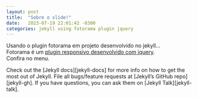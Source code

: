 ```yaml
---
layout: post
title:  "Sobre o slide!"
date:   2023-07-19 22:01:42 -0300
categories: jekyll using fotorama plugin jquery
---
```


Usando o plugin fotorama em projeto desenvolvido no jekyll...  
Fotorama é um [plugin responsivo desenvolvido com jquery][fotorama-docs].  
Confira no menu.


Check out the [Jekyll docs][jekyll-docs] for more info on how to get the most out of Jekyll. File all bugs/feature requests at [Jekyll’s GitHub repo][jekyll-gh]. If you have questions, you can ask them on [Jekyll Talk][jekyll-talk].

[fotorama-docs]: https://fotorama.io/
